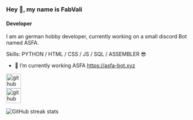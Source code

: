 ### Hey 👋, my name is FabVali
#### Developer
I am an german hobby developer, currently working on a small discord Bot named ASFA.

Skills: PYTHON / HTML / CSS / JS / SQL / ASSEMBLER 😎

- 🔭 I’m currently working ASFA
https://asfa-bot.xyz


[<img src='https://cdn.jsdelivr.net/npm/simple-icons@3.0.1/icons/github.svg' alt='github' height='40'>](https://github.com/fabvali)  
[<img src='https://cdn.jsdelivr.net/npm/simple-icons@3.0.1/icons/github.svg' alt='github' height='40'>](https://github.com/python)  

![GitHub streak stats](https://streak-stats.demolab.com/?user=fabvali)  


<!--
**FabVali/fabvali** is a ✨ _special_ ✨ repository because its `README.md` (this file) appears on your GitHub profile.

-->
